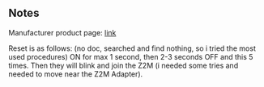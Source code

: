 <!-- Notes BEGIN -->
## Notes
Manufacturer product page: [link](https://de.paulmann.com/p/smart-home-zigbee-standard-230v-led-birne-e27-820lm-9w-2700k-dimmbar-matt/50122)

Reset is as follows:
(no doc, searched and find nothing, so i tried the most used procedures)
ON for max 1 second, then 2-3 seconds OFF and this 5 times.
Then they will blink and join the Z2M (i needed some tries and needed to move near the Z2M Adapter).
<!-- Notes END -->
